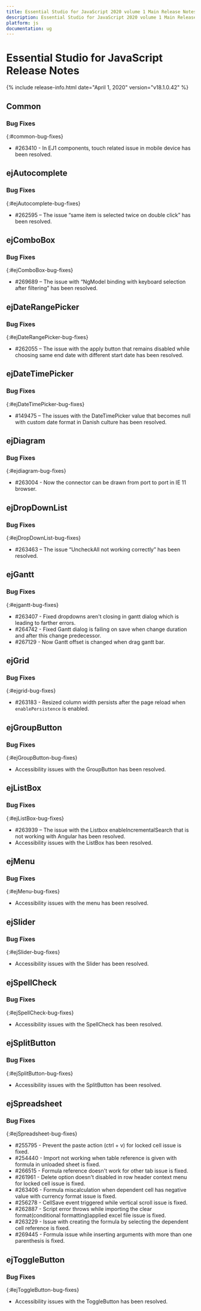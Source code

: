```yaml
---
title: Essential Studio for JavaScript 2020 volume 1 Main Release Notes  
description: Essential Studio for JavaScript 2020 volume 1 Main Release Notes  
platform: js
documentation: ug
---
```


# Essential Studio for JavaScript  Release Notes  

{% include release-info.html date="April 1, 2020"  version="v18.1.0.42" %} 





## Common

### Bug Fixes
{:#common-bug-fixes}
 
* \#263410 - In EJ1 components, touch related issue in mobile device has been resolved.
## ejAutocomplete

### Bug Fixes	
{:#ejAutocomplete-bug-fixes}

* \#262595 – The issue “same item is selected twice on double click” has been resolved. 
## ejComboBox 

### Bug Fixes	
{:#ejComboBox-bug-fixes}

* \#269689 – The issue with “NgModel binding with keyboard selection after filtering” has been resolved.
## ejDateRangePicker

### Bug Fixes	
{:#ejDateRangePicker-bug-fixes}

* \#262055 – The issue with the apply button that remains disabled while choosing same end date with different start date has been resolved. 
## ejDateTimePicker

### Bug Fixes	
{:#ejDateTimePicker-bug-fixes}

* \#149475 – The issues with the DateTimePicker value that becomes null with custom date format in Danish culture has been resolved. 
## ejDiagram

### Bug Fixes
{:#ejdiagram-bug-fixes}

* \#263004 - Now the connector can be drawn from port to port in IE 11 browser.
## ejDropDownList

### Bug Fixes	
{:#ejDropDownList-bug-fixes}

* \#263463   – The issue “UncheckAll not working correctly” has been resolved. 
## ejGantt

### Bug Fixes
{:#ejgantt-bug-fixes}

* \#263407 - Fixed dropdowns aren't closing in gantt dialog which is leading to farther errors.
* \#264742 - Fixed Gantt dialog is failing on save when change duration and after this change predecessor.
* \#267129 - Now Gantt offset is changed when drag gantt bar.


## ejGrid

### Bug Fixes
{:#ejgrid-bug-fixes}

* \#263183 - Resized column width persists after the page reload when `enablePersistence` is enabled.
## ejGroupButton

### Bug Fixes	
{:#ejGroupButton-bug-fixes}

*  Accessibility issues with the GroupButton has been resolved.
## ejListBox

### Bug Fixes	
{:#ejListBox-bug-fixes}

* \#263939 – The issue with the Listbox enableIncrementalSearch that is not working with Angular has been resolved. 
*  Accessibility issues with the ListBox has been resolved.
## ejMenu

### Bug Fixes	
{:#ejMenu-bug-fixes}

* Accessibility issues with the menu has been resolved.
## ejSlider

### Bug Fixes	
{:#ejSlider-bug-fixes}

* Accessibility issues with the Slider has been resolved.  
## ejSpellCheck

### Bug Fixes	
{:#ejSpellCheck-bug-fixes}

* Accessibility issues with the SpellCheck has been resolved.  
## ejSplitButton

### Bug Fixes	
{:#ejSplitButton-bug-fixes}

* Accessibility issues with the SplitButton has been resolved. 
## ejSpreadsheet

### Bug Fixes
{:#ejSpreadsheet-bug-fixes}

* \#255795 - Prevent the paste action (ctrl + v) for locked cell issue is fixed.
* \#254440 - Import not working when table reference is given with formula in unloaded sheet is fixed.
* \#266515 - Formula reference doesn't work for other tab issue is fixed.
* \#261961 - Delete option doesn't disabled in row header context menu for locked cell issue is fixed.
* \#263406 - Formula miscalculation when dependent cell has negative value with currency format issue is fixed.
* \#256278 - CellSave event triggered while vertical scroll issue is fixed.
* \#262887 - Script error throws while importing the clear format(conditional formatting)applied excel file issue is fixed.
* \#263229 - Issue with creating the formula by selecting the dependent cell reference is fixed.
* \#269445 - Formula issue while inserting arguments with more than one parenthesis is fixed.

## ejToggleButton

### Bug Fixes	
{:#ejToggleButton-bug-fixes}

* Accessibility issues with the ToggleButton has been resolved.  
